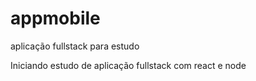 # appmobile
aplicação fullstack para estudo

Iniciando estudo de aplicação fullstack com react e node 
